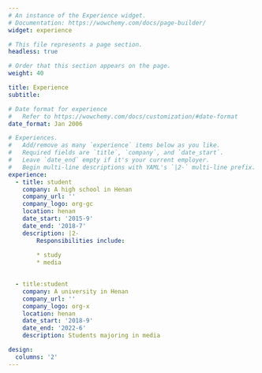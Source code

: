 ```yaml
---
# An instance of the Experience widget.
# Documentation: https://wowchemy.com/docs/page-builder/
widget: experience

# This file represents a page section.
headless: true

# Order that this section appears on the page.
weight: 40

title: Experience
subtitle:

# Date format for experience
#   Refer to https://wowchemy.com/docs/customization/#date-format
date_format: Jan 2006

# Experiences.
#   Add/remove as many `experience` items below as you like.
#   Required fields are `title`, `company`, and `date_start`.
#   Leave `date_end` empty if it's your current employer.
#   Begin multi-line descriptions with YAML's `|2-` multi-line prefix.
experience:
  - title: student
    company: A high school in Henan
    company_url: ''
    company_logo: org-gc
    location: henan
    date_start: '2015-9'
    date_end: '2018-7'
    description: |2-
        Responsibilities include:
        
        * study
        * media
         

  - title:student
    company: A university in Henan
    company_url: ''
    company_logo: org-x
    location: henan
    date_start: '2018-9'
    date_end: '2022-6'
    description: Students majoring in media

design:
  columns: '2'
---
```

